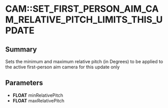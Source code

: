 # CAM::SET_FIRST_PERSON_AIM_CAM_RELATIVE_PITCH_LIMITS_THIS_UPDATE

## Summary
Sets the minimum and maximum relative pitch (in Degrees) to be applied to the active first-person aim camera for this update only

## Parameters
* **FLOAT** minRelativePitch
* **FLOAT** maxRelativePitch